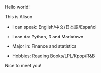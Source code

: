 Hello world!

This is Alison

- I can speak: English/中文/日本語/Español

- I can do: Python, R and Markdown

- Major in: Finance and statistics

- Hobbies: Reading Books/LPL/Kpop/R&B


Nice to meet you!
